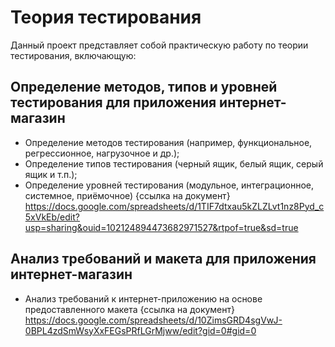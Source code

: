 # Теория тестирования
Данный проект представляет собой практическую работу по теории тестирования, включающую:

## Определение методов, типов и уровней тестирования для приложения интернет-магазин 
- Определение методов тестирования (например, функциональное, регрессионное, нагрузочное и др.);
- Определение типов тестирования (черный ящик, белый ящик, серый ящик и т.п.);
- Определение уровней тестирования (модульное, интеграционное, системное, приёмочное)
{ссылка на документ}
https://docs.google.com/spreadsheets/d/1TIF7dtxau5kZLZLvt1nz8Pyd_c5xVkEb/edit?usp=sharing&ouid=102124894473682971527&rtpof=true&sd=true

## Анализ требований и макета для приложения интернет-магазин
- Анализ требований к интернет-приложению на основе предоставленного макета
{ссылка на документ}  
https://docs.google.com/spreadsheets/d/10ZimsGRD4sgVwJ-0BPL4zdSmWsyXxFEGsPRfLGrMjww/edit?gid=0#gid=0
